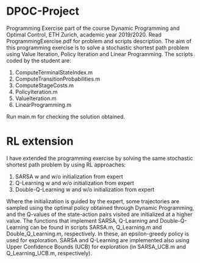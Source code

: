 # DPOC-Project
Programming Exercise part of the course Dynamic Programming and Optimal Control, ETH Zurich, academic year 2019/2020. Read ProgrammingExercise.pdf for problem and scripts description. The aim of this programming exercise is to solve a stochastic shortest path problem using Value Iteration, Policy Iteration and Linear Programming. The scripts coded by the student are:

1. ComputeTerminalStateIndex.m
2. ComputeTransitionProbabilities.m
3. ComputeStageCosts.m
4. PolicyIteration.m
5. ValueIteration.m
6. LinearProgramming.m

Run main.m for checking the solution obtained.

# RL extension
I have extended the programming exercise by solving the same stochastic shortest path problem by using RL approaches:

1. SARSA w and w/o initialization from expert
2. Q-Learning w and w/o initialization from expert
3. Double-Q-Learning w and w/o initialization from expert

Where the initialization is guided by the expert, some trajectories are sampled using the optimal policy obtained through Dynamic Programming, and the Q-values of the state-action pairs visited are initialized at a higher value. The functions that implement SARSA, Q-Learning and Double-Q-Learning can be found in scripts SARSA.m, Q_Learning.m and Double_Q_Learning.m, respectively. In these, an epsilon-greedy policy is used for exploration. SARSA and Q-Learning are implemented also using Upper Confidence Bounds (UCB) for exploration (in SARSA_UCB.m and Q_Learning_UCB.m, respectively).
